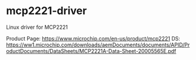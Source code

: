 # mcp2221-driver
Linux driver for MCP2221

Product Page: https://www.microchip.com/en-us/product/mcp2221
DS: https://ww1.microchip.com/downloads/aemDocuments/documents/APID/ProductDocuments/DataSheets/MCP2221A-Data-Sheet-20005565E.pdf
